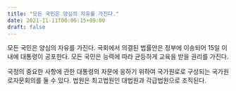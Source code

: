 ```yaml
---
title: "모든 국민은 양심의 자유를 가진다."
date: 2021-11-11T00:06:15+09:00
draft: false
---
```


모든 국민은 양심의 자유를 가진다. 국회에서 의결된 법률안은 정부에 이송되어 15일 이내에 대통령이 공포한다. 모든 국민은 능력에 따라 균등하게 교육을 받을 권리를 가진다.

국정의 중요한 사항에 관한 대통령의 자문에 응하기 위하여 국가원로로 구성되는 국가원로자문회의를 둘 수 있다. 법원은 최고법원인 대법원과 각급법원으로 조직된다.

